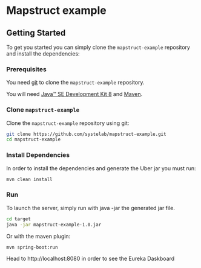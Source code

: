 #  Mapstruct example


## Getting Started

To get you started you can simply clone the `mapstruct-example` repository and install the dependencies:

### Prerequisites

You need [git][git] to clone the `mapstruct-example` repository.

You will need [Java™ SE Development Kit 8][jdk-download] and [Maven][maven].

### Clone `mapstruct-example`

Clone the `mapstruct-example` repository using git:

```bash
git clone https://github.com/systelab/mapstruct-example.git
cd mapstruct-example
```

### Install Dependencies

In order to install the dependencies and generate the Uber jar you must run:

```bash
mvn clean install
```

### Run

To launch the server, simply run with java -jar the generated jar file.

```bash
cd target
java -jar mapstruct-example-1.0.jar
```

Or with the maven plugin:

```bash
mvn spring-boot:run
```


Head to http://localhost:8080 in order to see the Eureka Daskboard




[git]: https://git-scm.com/
[sboot]: https://projects.spring.io/spring-boot/
[maven]: https://maven.apache.org/download.cgi
[jdk-download]: http://www.oracle.com/technetwork/java/javase/downloads
[JEE]: http://www.oracle.com/technetwork/java/javaee/tech/index.html
[eureka]: https://github.com/Netflix/eureka

